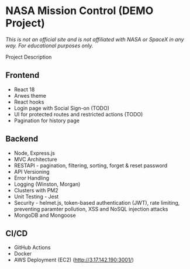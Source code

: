 # NASA Mission Control (DEMO Project)

*This is not an official site and is not affiliated with NASA or SpaceX in any way. For educational purposes only.*

Project Description

## Frontend
- React 18
- Arwes theme
- React hooks
- Login page with Social Sign-on (TODO)
- UI for protected routes and restricted actions (TODO)
- Pagination for history page

## Backend
- Node, Express.js
- MVC Architecture
- RESTAPI - pagination, filtering, sorting, forget & reset password
- API Versioning
- Error Handling
- Logging (Winston, Morgan)
- Clusters with PM2
- Unit Testing - Jest
- Security - helmet.js, token-based authentication (JWT), rate limiting, preventing paramter pollution, XSS and NoSQL injection attacks
- MongoDB and Mongoose

## CI/CD 
- GitHub Actions
- Docker
- AWS Deployment (EC2) (http://3.17.142.190:3001/)
